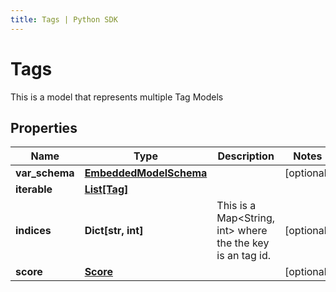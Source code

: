 ```yaml
---
title: Tags | Python SDK
---
```


# Tags

This is a model that represents multiple Tag Models

## Properties

Name | Type | Description | Notes
------------ | ------------- | ------------- | -------------
**var_schema** | [**EmbeddedModelSchema**](EmbeddedModelSchema) |  | [optional] 
**iterable** | [**List[Tag]**](Tag) |  | 
**indices** | **Dict[str, int]** | This is a Map&lt;String, int&gt; where the the key is an tag id. | [optional] 
**score** | [**Score**](Score) |  | [optional] 


